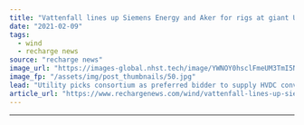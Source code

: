 ```yaml
---
title: "Vattenfall lines up Siemens Energy and Aker for rigs at giant UK offshore wind projects"
date: "2021-02-09"
tags: 
  - wind
  - recharge news
source: "recharge news"
image_url: "https://images-global.nhst.tech/image/YWNOY0hsclFmeUM3TmI5NUs4U2h5ZDlHOGQ5aHlqTndPcDdmVmgxejhYcz0=/nhst/binary/6448b5cf9756065493b794dfdc5ef329"
image_fp: "/assets/img/post_thumbnails/50.jpg"
lead: "Utility picks consortium as preferred bidder to supply HVDC converter platform for its 3.6GW Norfolk projects"
article_url: "https://www.rechargenews.com/wind/vattenfall-lines-up-siemens-energy-and-aker-for-rigs-at-giant-uk-offshore-wind-projects/2-1-960088"
---
```


---
